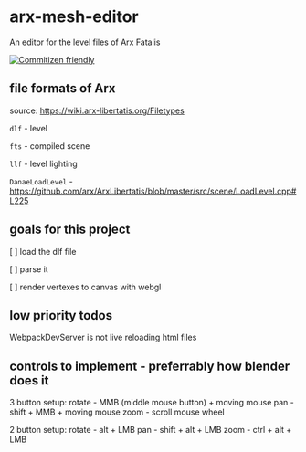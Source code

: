 # arx-mesh-editor

An editor for the level files of Arx Fatalis

[![Commitizen friendly](https://img.shields.io/badge/commitizen-friendly-brightgreen.svg)](http://commitizen.github.io/cz-cli/)

## file formats of Arx

source: https://wiki.arx-libertatis.org/Filetypes

`dlf` - level

`fts` - compiled scene

`llf` - level lighting

`DanaeLoadLevel` - https://github.com/arx/ArxLibertatis/blob/master/src/scene/LoadLevel.cpp#L225

## goals for this project

[ ] load the dlf file

[ ] parse it

[ ] render vertexes to canvas with webgl

## low priority todos

WebpackDevServer is not live reloading html files

## controls to implement - preferrably how blender does it

3 button setup:
  rotate - MMB (middle mouse button) + moving mouse
  pan - shift + MMB + moving mouse
  zoom - scroll mouse wheel

2 button setup:
  rotate - alt + LMB
  pan - shift + alt + LMB
  zoom - ctrl + alt + LMB


